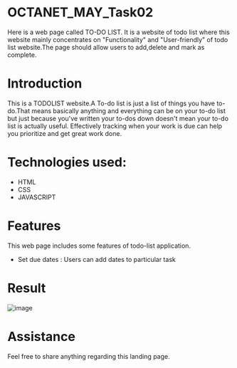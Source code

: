 # OCTANET_MAY_Task02
Here is a web page called TO-DO LIST. It is a website of todo list where this website mainly concentrates on "Functionality" and "User-friendly" of todo list website.The page should allow users to add,delete and mark as complete.

# Introduction
This is a TODOLIST website.A To-do list is just a list of things you have to-do.That means basically anything and everything can be on your to-do list but just because you've written your to-dos down doesn't mean your to-do list is actually useful. Effectively tracking when your work is due can help you prioritize and get great work done.

# Technologies used:
 - HTML
 - CSS
 - JAVASCRIPT

# Features
This web page includes some features of todo-list application.
  - Set due dates : Users can add dates to particular task

# Result
![image](https://github.com/Navitha55/OCTANET_MAY_TASK02/assets/167078330/f2a9f604-a8fd-48a6-80ed-5fe357647cb6)

# Assistance
Feel free to share anything regarding this landing page.
  
